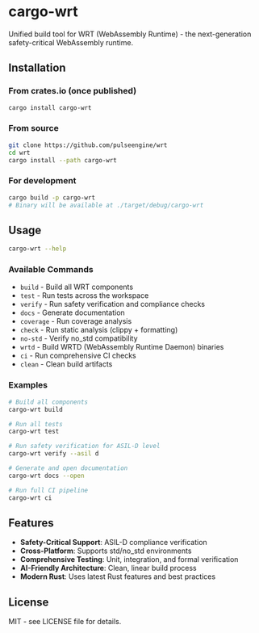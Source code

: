 # cargo-wrt

Unified build tool for WRT (WebAssembly Runtime) - the next-generation safety-critical WebAssembly runtime.

## Installation

### From crates.io (once published)
```bash
cargo install cargo-wrt
```

### From source
```bash
git clone https://github.com/pulseengine/wrt
cd wrt
cargo install --path cargo-wrt
```

### For development
```bash
cargo build -p cargo-wrt
# Binary will be available at ./target/debug/cargo-wrt
```

## Usage

```bash
cargo-wrt --help
```

### Available Commands

- `build` - Build all WRT components
- `test` - Run tests across the workspace  
- `verify` - Run safety verification and compliance checks
- `docs` - Generate documentation
- `coverage` - Run coverage analysis
- `check` - Run static analysis (clippy + formatting)
- `no-std` - Verify no_std compatibility
- `wrtd` - Build WRTD (WebAssembly Runtime Daemon) binaries
- `ci` - Run comprehensive CI checks
- `clean` - Clean build artifacts

### Examples

```bash
# Build all components
cargo-wrt build

# Run all tests
cargo-wrt test

# Run safety verification for ASIL-D level
cargo-wrt verify --asil d

# Generate and open documentation
cargo-wrt docs --open

# Run full CI pipeline
cargo-wrt ci
```

## Features

- **Safety-Critical Support**: ASIL-D compliance verification
- **Cross-Platform**: Supports std/no_std environments
- **Comprehensive Testing**: Unit, integration, and formal verification
- **AI-Friendly Architecture**: Clean, linear build process
- **Modern Rust**: Uses latest Rust features and best practices

## License

MIT - see LICENSE file for details.